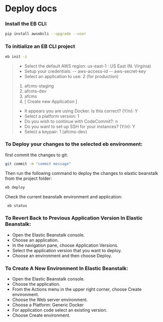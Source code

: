 # Deploy docs
### Install the EB CLI:
```sh
pip install awsebcli --upgrade --user
```
### To initialize an EB CLI project
```sh
eb init -i
```
>- Select the default AWS region: us-east-1 : US East (N. Virginia)
>- Setup your credentials:
>-- aws-access-id
>-- aws-secret-key
>- Select an application to use: 2 (for production)
>1. afcms-staging
>2. afcms-dev
>3. afcms
>4. [ Create new Application ]
>- It appears you are using Docker. Is this correct? (Y/n): Y
>- Select a platform version: 1
>- Do you wish to continue with CodeCommit?: n
>- Do you want to set up SSH for your instances? (Y/n): Y
>- Select a keypair: 1 (afcms-dev)
### To Deploy your changes to the selected eb environment:
first commit the changes to git:
```sh
git commit -m "commit message"
```
Then run the following command to deploy the changes to elastic beanstalk from the project folder:
```sh
eb deploy
```
Check the current beanstalk environment and application:
```sh
 eb status
```
### To Revert Back to Previous Application Version In Elastic Beanstalk:
- Open the Elastic Beanstalk console.
- Choose an application.
- In the navigation pane, choose Application Versions.
- Select the application version that you want to deploy.
- Choose an environment and then choose Deploy.
### To Create A New Environment In Elastic Beanstalk:
- Open the Elastic Beanstalk console.
- Choose the application.
- From the Actions menu in the upper right corner, choose Create environment.
- Choose the Web server environment.
- Choose a Platform: Generic Docker
- For application code select an existing version.
- Choose Create environment.